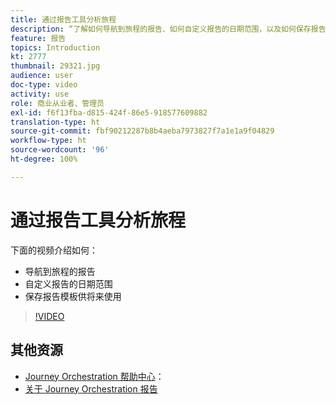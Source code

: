 ```yaml
---
title: 通过报告工具分析旅程
description: “了解如何导航到旅程的报告、如何自定义报告的日期范围，以及如何保存报告模板以供将来使用。”
feature: 报告
topics: Introduction
kt: 2777
thumbnail: 29321.jpg
audience: user
doc-type: video
activity: use
role: 商业从业者、管理员
exl-id: f6f13fba-d815-424f-86e5-918577609882
translation-type: ht
source-git-commit: fbf90212287b8b4aeba7973827f7a1e1a9f04829
workflow-type: ht
source-wordcount: '96'
ht-degree: 100%

---
```


# 通过报告工具分析旅程

下面的视频介绍如何：

* 导航到旅程的报告
* 自定义报告的日期范围
* 保存报告模板供将来使用

>[!VIDEO](https://video.tv.adobe.com/v/29321?quality=12)

## 其他资源

* [Journey Orchestration 帮助中心](https://docs.adobe.com/content/help/zh-Hans/journeys/using/journey-orchestration-home.html)：
* [关于 Journey Orchestration 报告](https://docs.adobe.com/content/help/zh-Hans/journeys/using/journey-reports/about-journey-reports.html)
